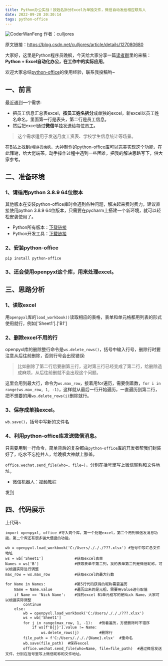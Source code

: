 ```yaml
---
title: Python办公实战！​按姓名拆分Excel为单独文件，微信自动发给相应联系人
date: 2022-09-28 20:30:14
tags: python-office
---
```




![CoderWanFeng](https://www.python-office.com/api/img-cdn/python-office/user-demo/excel-wechat/cover.jpg)
作者：culljores

原文链接：https://blog.csdn.net/culljores/article/details/127080680

大家好，这里是Python程序员晚枫，今天给大家分享一篇[读者群](https://mp.weixin.qq.com/s/CadAaJUTUlXmTxJAjFUfPQ)里的来稿：**Python + Excel自动化办公，在工作中的实际应用**。

欢迎大家总结[python-office](https://mp.weixin.qq.com/s/QhaUoB7Q4CJHR29uD6JSHQ)的使用经验，联系我投稿哟~




## 一、前言
最近遇到一个需求:
- 把员工信息汇总表excel，**按员工姓名拆分**成单独的excel，新excel以员工姓名命名，里面第一行是表头，第二行是员工信息。
- 然后把excel通过**微信**单独发送给每位员工。

>这个需求适用于发送月度工资表、学校学生信息统计等场景。

在B站上找到``@程序员晚枫``，大神制作的python-office库可以完美实现这个功能，在此拜谢，给大佬端茶。动手操作过程中遇到一些困难，把我的解决思路写下，供大家参考。

## 二、准备环境
### 1、请适用python 3.8.9 64位版本
其他版本在安装python-office库时会遇到各种问题，解决起来费时费力，建议直接使用python 3.8.9 64位版本，只需要在pycharm上搭建一个新环境，就可以轻松安装使用了。

- Python所有版本：[下载链接](https://mp.weixin.qq.com/s/d7VWKV_3Bd0fyThATpvhjA)
- Python开发工具：[下载链接](https://mp.weixin.qq.com/s/ktmQafdstwep_A5vae_Ymw)

### 2、安装python-office
```
pip install python-office
```
### 3、还会使用openpyxl这个库，用来处理excel。
## 三、思路分析
### 1、读取excel
用``openpyxl``库的``load_workbook()``读取相应的表格，表单和单元格都用列表的形式使用就行，例如['Sheet1'].['B1']

### 2、删除excel不用的行
openpyxl库的删除整行命令是``ws.delete_rows()``，括号中输入行号，删除行时要注意从后往前删除，否则行号会出现错误:

>比如删除了第二行后要删第三行，这时第三行已经变成了第二行，给删除造成麻烦，从后往前删就不会出现这个问题。

这里会用到最大行，命令为``ws.max_row``，接着用for遍历，需要倒着数，``for i in range(ws.max_row, 1, -1)``，这样就从最后一行开始遍历，一直遍历到第二行，把不想要的用``ws.delete_rows(i)``删除就行。

### 3、保存成单独excel。
``wb.save()``，括号中写新的文件名

### 4、利用python-office库发送微信消息。

只需要用到一行命令，简单背后的复杂都由``python-office``库的开发者帮我们封装好了，吃水不忘挖井人，给晚枫大神献上膝盖。

``office.wechat.send_file(who=, file=)``，分别在括号里写上微信昵称和文件地址。

- 微信机器人：[视频教程](https://mp.weixin.qq.com/s/6slx8hyv_WuK7v5Nzt3XKQ)

发到

## 四、代码展示

上代码~
```
import openpyxl, office #导入两个库，第一个处理excel，第二个用到微信发消息功能，第二个库还有很多强大便捷的功能。
 
wb = openpyxl.load_workbook('C:/Users/./././???.xlsx') #括号中写汇总文件地址
ws = wb['Sheet1']              #获取excel表单
Names = ws['B']                #获取表单中第二列，我的表单第二列是微信昵称，可以根据实际进行调整
max_row = ws.max_row           #获取excel的最大行数
 
for Name in Names:             #第5行代码获得的昵称需要遍历
    Name = Name.value          #遍历出来的是元祖，需要用value进行取值
    if Name == 'Nick Name':    #我的excel B1单元格写的是Nick Name，大家可以根据实际调整
        continue
    else:
        wb = openpyxl.load_workbook('C:/Users/./././???.xlsx')
        ws = wb['Sheet1']
        for j in range(max_row, 1, -1):   #倒着遍历，方便删除时不错序
            if ws[f'B{j}'].value != Name:
                ws.delete_rows(j)         #删除行
        file_path = f'C:/Users/./././{Name}.xlsx'  #重命名
        wb.save(file_path)  #保存excel
        office.wechat.send_file(who=Name, file=file_path)  #通过微信发送文件，分别在括号里写上微信昵称和文件地址。
```
----

